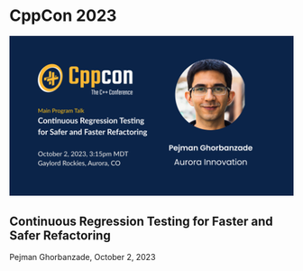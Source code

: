 # CppCon 2023

![CppCon2023](./images/230827-cppcon.png)

## Continuous Regression Testing for Faster and Safer Refactoring

Pejman Ghorbanzade, October 2, 2023
